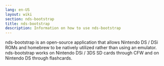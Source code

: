 ```yaml
---
lang: en-US
layout: wiki
section: nds-bootstrap
title: nds-bootstrap
description: Information on how to use nds-bootstrap
---
```


nds-bootstrap is an open-source application that allows Nintendo DS / DSi ROMs and homebrew to be natively utilized rather than using an emulator. nds-bootstrap works on Nintendo DSi / 3DS SD cards through CFW and on Nintendo DS through flashcards.
